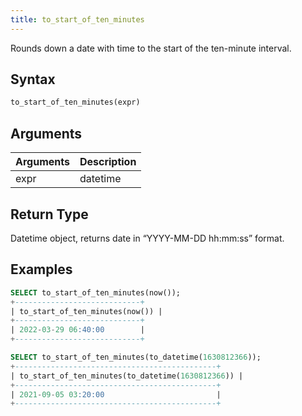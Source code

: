 ```yaml
---
title: to_start_of_ten_minutes
---
```


Rounds down a date with time to the start of the ten-minute interval.

## Syntax

```sql
to_start_of_ten_minutes(expr)
```

## Arguments

| Arguments   | Description |
| ----------- | ----------- |
| expr | datetime |

## Return Type

Datetime object, returns date in “YYYY-MM-DD hh:mm:ss” format.

## Examples

```sql
SELECT to_start_of_ten_minutes(now());
+----------------------------+
| to_start_of_ten_minutes(now()) |
+----------------------------+
| 2022-03-29 06:40:00        |
+----------------------------+

SELECT to_start_of_ten_minutes(to_datetime(1630812366));
+---------------------------------------------+
| to_start_of_ten_minutes(to_datetime(1630812366)) |
+---------------------------------------------+
| 2021-09-05 03:20:00                         |
+---------------------------------------------+
```
